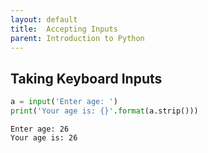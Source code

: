 ```yaml
---
layout: default
title:  Accepting Inputs
parent: Introduction to Python
---
```


## Taking Keyboard Inputs


```python
a = input('Enter age: ')
print('Your age is: {}'.format(a.strip()))
```

    Enter age: 26
    Your age is: 26
